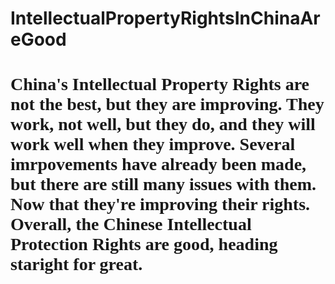 # IntellectualPropertyRightsInChinaAreGood
<h1
style="font-family:Antique Olive;"
      >China's Intellectual Property Rights are not the best, but they are improving. They work, not well, but they do, and they will work well when they improve. Several imrpovements have already been made, but there are still many issues with them. Now that they're improving their rights. Overall, the Chinese Intellectual Protection Rights are good, heading staright for great.</h1>
